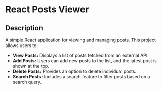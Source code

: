 # React Posts Viewer

## Description
A simple React application for viewing and managing posts. This project allows users to:

- **View Posts:** Displays a list of posts fetched from an external API.
- **Add Posts:** Users can add new posts to the list, and the latest post is shown at the top.
- **Delete Posts:** Provides an option to delete individual posts.
- **Search Posts:** Includes a search feature to filter posts based on a search query.